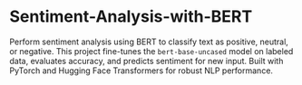 # Sentiment-Analysis-with-BERT
Perform sentiment analysis using BERT to classify text as positive, neutral, or negative. This project fine-tunes the `bert-base-uncased` model on labeled data, evaluates accuracy, and predicts sentiment for new input. Built with PyTorch and Hugging Face Transformers for robust NLP performance.
